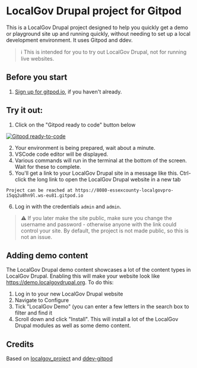 # LocalGov Drupal project for Gitpod

This is a LocalGov Drupal project designed to help you quickly get a demo or playground site up and running quickly, without needing to set up a local development environment. It uses Gitpod and ddev.

> ℹ
> This is intended for you to try out LocalGov Drupal, not for running live websites.

## Before you start
1. [Sign up for gitpod.io](https://gitpod.io/login), if you haven't already.

## Try it out:
1. Click on the "Gitpod ready to code" button below

[![Gitpod ready-to-code](https://img.shields.io/badge/Gitpod-ready--to--code-blue?logo=gitpod)](https://gitpod.io/#https://github.com/essexcountycouncil/localgov_project)

2. Your environment is being prepared, wait about a minute.
1. VSCode code editor will be displayed.
1. Various commands will run in the terminal at the bottom of the screen. Wait for these to complete.
1. You'll get a link to your LocalGov Drupal site in a message like this. Ctrl-click the long link to open the LocalGov Drupal website in a new tab
```
Project can be reached at https://8080-essexcounty-localgovpro-i5qq2u8hn9l.ws-eu81.gitpod.io
```
6. Log in with the credentials `admin` and `admin`.
> ⚠
> If you later make the site public, make sure you change the username and password - otherwise anyone with the link could control your site. By default, the project is not made public, so this is not an issue.

## Adding demo content
The LocalGov Drupal demo content showcases a lot of the content types in LocalGov Drupal. Enabling this will make your website look like https://demo.localgovdrupal.org. To do this:

1. Log in to your new LocalGov Drupal website
2. Navigate to Configure
3. Tick "LocalGov Demo" (you can enter a few letters in the search box to filter and find it
4. Scroll down and click "Install". This will install a lot of the LocalGov Drupal modules as well as some demo content. 

## Credits
Based on [localgov_project](https://github.com/localgovdrupal/localgov_project) and [ddev-gitpod](https://github.com/shaal/ddev-gitpod)

